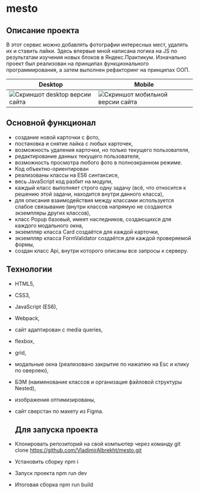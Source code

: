 # mesto

## Описание проекта

В этот сервис можно добавлять фотографии интересных мест, удалять их и ставить лайки. 
Здесь впервые мной написана логика на JS по результатам изучения новых блоков в Яндекс.Практикум. 
Изначально проект был реализован на принципах функционального программирования, а затем выполнен рефакторинг на принципах ООП.

| Desktop | Mobile |
|-------------|-------------|
|![Скриншот desktop версии сайта ](./images/mesto-screen-site-desktop.png)|![Скриншот мобильной версии сайта](./images/mesto-screen-site-mobile.png)|

## Основной функционал

* создание новой карточки с фото,
* постановка и снятие лайка с любых карточек,
* возможность удаления карточки, но только текущего пользователя,
* редактирование данных текущего пользователя,
* возможность просмотра любого фото в полноэкранном режиме.
* Код объектно-ориентирован
* реализованы классы на ES6 синтаксисе,
* весь JavaScript код разбит на модули,
* каждый класс выполняет строго одну задачу (всё, что относится к решению этой задачи, находится внутри данного класса),
* для описания взаимодействия между классами используется слабое связывание (внутри классов напрямую не создаются экземпляры других классов),
* класс Popup базовый, имеет наследников, создающихся для каждого модального окна,
* экземпляр класса Card создаётся для каждой карточки,
* экземпляр класса FormValidator создаётся для каждой проверяемой формы,
* создан класс Api, внутри которого описаны все запросы к серверу.

## Технологии
* HTML5,
* CSS3,
* JavaScript (ES6),
* Webpack,
* сайт адаптирован c media queries,
* flexbox,
* grid,
* модальные окна (реализовано закрытие по нажатию на Esc и клику по оверлею),
* БЭМ (наименование классов и организация файловой структуры Nested),
* изображения оптимизированы,
* сайт сверстан по макету из Figma.

  ## Для запуска проекта
* Клонировать репозиторий на свой компьютер через команду git clone https://github.com/VladimirAlbrekht/mesto.git
* Установить сборку npm i
* Запуск проекта npm run dev
* Итоговая сборка npm run build
